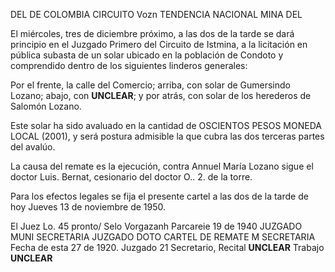 DEL DE COLOMBIA CIRCUITO
Vozn
TENDENCIA NACIONAL MINA DEL

El miércoles, tres de diciembre próximo, a las dos de la tarde se dará principio en el Juzgado Primero del Circuito de Istmina, a la licitación en pública subasta de un solar ubicado en la población de Condoto y comprendido dentro de los siguientes linderos generales:

Por el frente, la calle del Comercio; arriba, con solar de Gumersindo Lozano; abajo, con **UNCLEAR**; y por atrás, con solar de los herederos de Salomón Lozano.

Este solar ha sido avaluado en la cantidad de OSCIENTOS PESOS MONEDA LOCAL (2001), y será postura admisible la que cubra las dos terceras partes del avalúo.

La causa del remate es la ejecución, contra Annuel María Lozano sigue el doctor Luis. Bernat, cesionario del doctor O.. 2. de la torre.

Para los efectos legales se fija el presente cartel a las dos de la tarde de hoy Jueves 13 de noviembre de 1950.

El Juez Lo. 45 pronto/
Selo Vorgazanh
Parcareie
19 de 1940
JUZGADO
MUNI
SECRETARIA
JUZGADO
DOTO
CARTEL DE REMATE
M
SECRETARIA
Fecha de esta
27 de 1920.
Juzgado
21 Secretario,
Recital
**UNCLEAR**
Trabajo **UNCLEAR**
